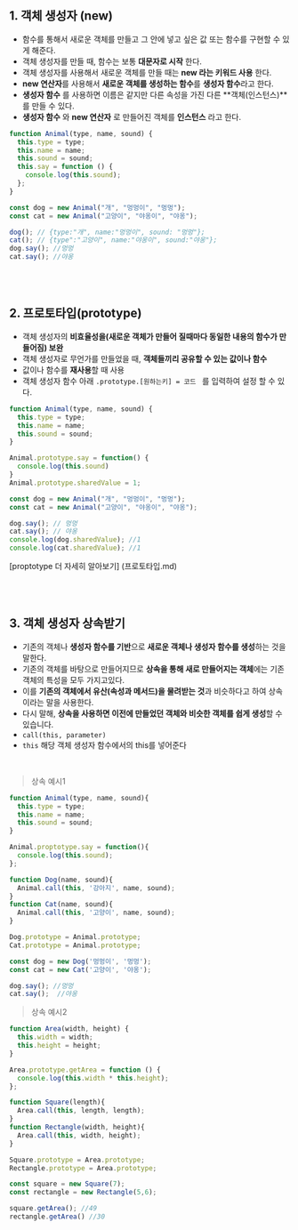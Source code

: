 ## 1. 객체 생성자 (new)
- 함수를 통해서 새로운 객체를 만들고 그 안에 넣고 싶은 값 또는 함수를 구현할 수 있게 해준다.
- 객체 생성자를 만들 때, 함수는 보통 **대문자로 시작** 한다.
- 객체 생성자를 사용해서 새로운 객체를 만들 때는 **new 라는 키워드 사용** 한다.
- **new 연산자**를 사용해서 **새로운 객체를 생성하는 함수**를 **생성자 함수**라고 한다. 
- **생성자 함수** 를 사용하면 이름은 같지만 다른 속성을 가진 다른 **객체(인스턴스)**를 만들 수 있다. 
- **생성자 함수** 와 **new 연산자** 로 만들어진 객체를 **인스턴스** 라고 한다.

```javascript
function Animal(type, name, sound) {
  this.type = type;
  this.name = name;
  this.sound = sound;
  this.say = function () {
    console.log(this.sound);
  };
}

const dog = new Animal("개", "멍멍이", "멍멍");
const cat = new Animal("고양이", "야옹이", "야옹");

dog(); // {type:"개", name:"멍멍이", sound: "멍멍"};
cat(); // {type":"고양이", name:"야옹이", sound:"야옹"}; 
dog.say(); //멍멍
cat.say(); //야옹

```



<br><br>


## 2. 프로토타입(prototype)
- 객체 생성자의 **비효율성을(새로운 객체가 만들어 질때마다 동일한 내용의 함수가 만들어짐) 보완**
- 객체 생성자로 무언가를 만들었을 때, **객체들끼리 공유할 수 있는 값이나 함수**
- 값이나 함수를 **재사용**할 때 사용
- 객체 생성자 함수 아래 ```.prototype.[원하는키] = 코드 ``` 를 입력하여 설정 할 수 있다.

```javascript
function Animal(type, name, sound) {
  this.type = type;
  this.name = name;
  this.sound = sound;
}

Animal.prototype.say = function() {
  console.log(this.sound)
}
Animal.prototype.sharedValue = 1;

const dog = new Animal("개", "멍멍이", "멍멍");
const cat = new Animal("고양이", "야옹이", "야옹");

dog.say(); // 멍멍
cat.say(); // 야옹
console.log(dog.sharedValue); //1
console.log(cat.sharedValue); //1


```
[proptotype 더 자세히 알아보기] (프로토타입.md)


<br><br>

## 3. 객체 생성자 상속받기
- 기존의 객체나 **생성자 함수를 기반**으로 **새로운 객체나 생성자 함수를 생성**하는 것을 말한다.
- 기존의 객체를 바탕으로 만들어지므로 **상속을 통해 새로 만들어지는 객체**에는 기존 객체의 특성을 모두 가지고있다.
- 이를 **기존의 객체에서 유산(속성과 메서드)을 물려받는 것**과 비슷하다고 하여 상속이라는 말을 사용한다.
- 다시 말해, **상속을 사용하면 이전에 만들었던 객체와 비슷한 객체를 쉽게 생성**할 수 있습니다.
- ```call(this, parameter)```
- ```this```  해당 객체 생성자 함수에서의 this를 넣어준다

<br>

> 상속 예시1

```javascript
function Animal(type, name, sound){
  this.type = type;
  this.name = name;
  this.sound = sound;
}

Animal.proptotype.say = function(){
  console.log(this.sound);
};

function Dog(name, sound){
  Animal.call(this, '강아지', name, sound);
}
function Cat(name, sound){
  Animal.call(this, '고양이', name, sound);
}

Dog.prototype = Animal.prototype;
Cat.prototype = Animal.prototype;

const dog = new Dog('멍멍이', '멍멍');
const cat = new Cat('고양이', '야옹');

dog.say(); //멍멍
cat.say();  //야옹

```


> 상속 예시2

```javascript
function Area(width, height) {
  this.width = width;
  this.height = height;
}

Area.prototype.getArea = function () {
  console.log(this.width * this.height);
};

function Square(length){
  Area.call(this, length, length); 
}
function Rectangle(width, height){
  Area.call(this, width, height);
}

Square.prototype = Area.prototype;
Rectangle.prototype = Area.prototype;

const square = new Square(7);
const rectangle = new Rectangle(5,6);

square.getArea(); //49
rectangle.getArea() //30

```

